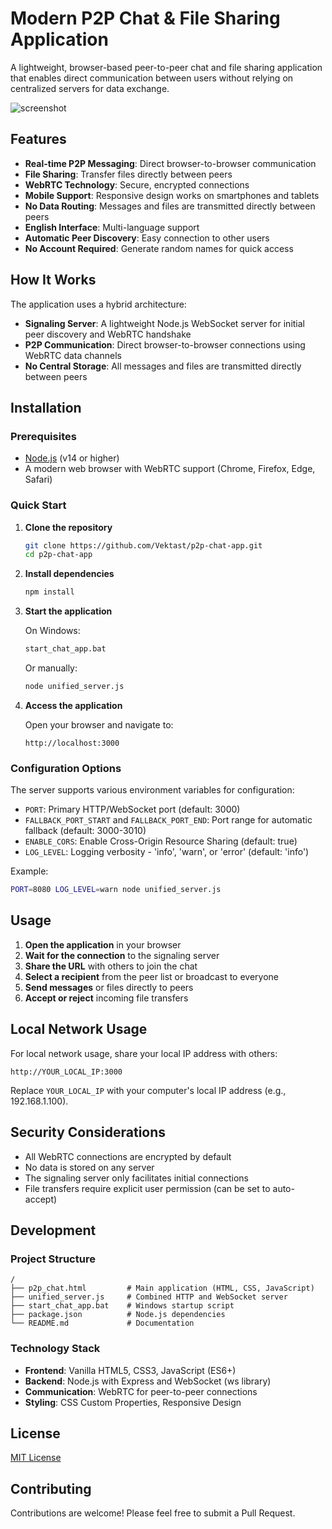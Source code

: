 # Modern P2P Chat & File Sharing Application

A lightweight, browser-based peer-to-peer chat and file sharing application that enables direct communication between users without relying on centralized servers for data exchange.


![screenshot](https://imgur.com/vN2QzuO)

## Features

- **Real-time P2P Messaging**: Direct browser-to-browser communication
- **File Sharing**: Transfer files directly between peers
- **WebRTC Technology**: Secure, encrypted connections
- **Mobile Support**: Responsive design works on smartphones and tablets
- **No Data Routing**: Messages and files are transmitted directly between peers
- **English Interface**: Multi-language support
- **Automatic Peer Discovery**: Easy connection to other users
- **No Account Required**: Generate random names for quick access

## How It Works

The application uses a hybrid architecture:
- **Signaling Server**: A lightweight Node.js WebSocket server for initial peer discovery and WebRTC handshake
- **P2P Communication**: Direct browser-to-browser connections using WebRTC data channels
- **No Central Storage**: All messages and files are transmitted directly between peers

## Installation

### Prerequisites

- [Node.js](https://nodejs.org/) (v14 or higher)
- A modern web browser with WebRTC support (Chrome, Firefox, Edge, Safari)

### Quick Start

1. **Clone the repository**
   ```bash
   git clone https://github.com/Vektast/p2p-chat-app.git
   cd p2p-chat-app
   ```

2. **Install dependencies**
   ```bash
   npm install
   ```

3. **Start the application**
   
   On Windows:
   ```bash
   start_chat_app.bat
   ```
   
   Or manually:
   ```bash
   node unified_server.js
   ```

4. **Access the application**
   
   Open your browser and navigate to:
   ```
   http://localhost:3000
   ```

### Configuration Options

The server supports various environment variables for configuration:

- `PORT`: Primary HTTP/WebSocket port (default: 3000)
- `FALLBACK_PORT_START` and `FALLBACK_PORT_END`: Port range for automatic fallback (default: 3000-3010)
- `ENABLE_CORS`: Enable Cross-Origin Resource Sharing (default: true)
- `LOG_LEVEL`: Logging verbosity - 'info', 'warn', or 'error' (default: 'info')

Example:
```bash
PORT=8080 LOG_LEVEL=warn node unified_server.js
```

## Usage

1. **Open the application** in your browser
2. **Wait for the connection** to the signaling server
3. **Share the URL** with others to join the chat
4. **Select a recipient** from the peer list or broadcast to everyone
5. **Send messages** or files directly to peers
6. **Accept or reject** incoming file transfers

## Local Network Usage

For local network usage, share your local IP address with others:

```
http://YOUR_LOCAL_IP:3000
```

Replace `YOUR_LOCAL_IP` with your computer's local IP address (e.g., 192.168.1.100).

## Security Considerations

- All WebRTC connections are encrypted by default
- No data is stored on any server
- The signaling server only facilitates initial connections
- File transfers require explicit user permission (can be set to auto-accept)

## Development

### Project Structure

```
/
├── p2p_chat.html         # Main application (HTML, CSS, JavaScript)
├── unified_server.js     # Combined HTTP and WebSocket server
├── start_chat_app.bat    # Windows startup script
├── package.json          # Node.js dependencies
└── README.md             # Documentation
```

### Technology Stack

- **Frontend**: Vanilla HTML5, CSS3, JavaScript (ES6+)
- **Backend**: Node.js with Express and WebSocket (ws library)
- **Communication**: WebRTC for peer-to-peer connections
- **Styling**: CSS Custom Properties, Responsive Design

## License

[MIT License](LICENSE)

## Contributing

Contributions are welcome! Please feel free to submit a Pull Request.
